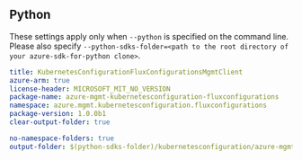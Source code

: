 ## Python

These settings apply only when `--python` is specified on the command line.
Please also specify `--python-sdks-folder=<path to the root directory of your azure-sdk-for-python clone>`.

``` yaml $(python)
title: KubernetesConfigurationFluxConfigurationsMgmtClient
azure-arm: true
license-header: MICROSOFT_MIT_NO_VERSION
package-name: azure-mgmt-kubernetesconfiguration-fluxconfigurations
namespace: azure.mgmt.kubernetesconfiguration.fluxconfigurations
package-version: 1.0.0b1
clear-output-folder: true
```

``` yaml $(python)
no-namespace-folders: true
output-folder: $(python-sdks-folder)/kubernetesconfiguration/azure-mgmt-kubernetesconfiguration-fluxconfigurations/azure/mgmt/kubernetesconfiguration/fluxconfigurations
```
